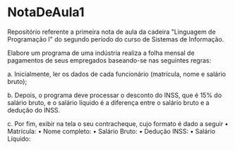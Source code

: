 # NotaDeAula1
Repositório referente a primeira nota de aula da cadeira "Linguagem de Programação I" do segundo período do curso de Sistemas de Informação.

Elabore um programa de uma indústria realiza a folha mensal de pagamentos de seus
empregados baseando-se nas seguintes regras:

a. Inicialmente, ler os dados de cada funcionário (matrícula, nome e salário bruto);

b. Depois, o programa deve processar o desconto do INSS, que é 15% do salário bruto,
e o salário líquido é a diferença entre o salário bruto e a dedução do INSS.

c. Por fim, exibir na tela o seu contracheque, cujo formato é dado a seguir
• Matrícula:
• Nome completo:
• Salário Bruto:
• Dedução INSS:
• Salário Líquido:
